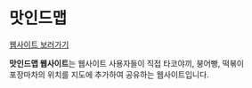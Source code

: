 <h1>맛인드맵</h1>

<a href="https://musical-travesseiro-2513c7.netlify.app/">웹사이트 보러가기</a>

<b>맛인드맵 웹사이트</b>는 웹사이트 사용자들이 직접 타코야끼, 붕어빵, 떡볶이 <br> 포장마차의 위치를 지도에 추가하여 공유하는 웹사이트입니다.